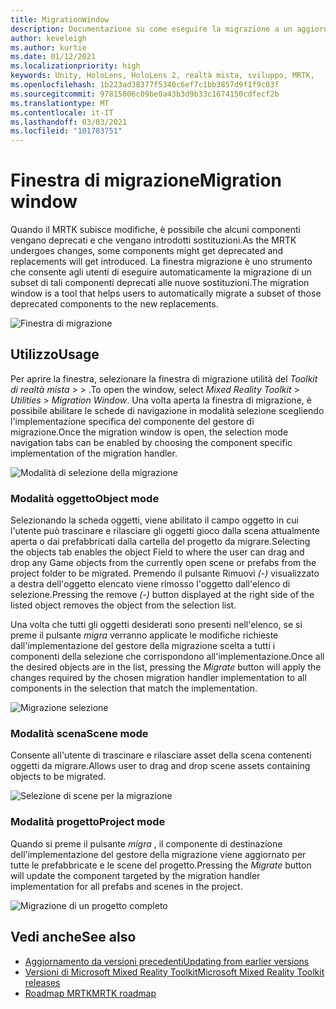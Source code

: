 ```yaml
---
title: MigrationWindow
description: Documentazione su come eseguire la migrazione a un aggiornamento in MRTK
author: keveleigh
ms.author: kurtie
ms.date: 01/12/2021
ms.localizationpriority: high
keywords: Unity, HoloLens, HoloLens 2, realtà mista, sviluppo, MRTK,
ms.openlocfilehash: 1b223ad38377f5340c6ef7c1bb3857d9f1f9c03f
ms.sourcegitcommit: 97815006c09be0a43b3d9b33c1674150cdfecf2b
ms.translationtype: MT
ms.contentlocale: it-IT
ms.lasthandoff: 03/03/2021
ms.locfileid: "101783751"
---
```

# <a name="migration-window"></a><span data-ttu-id="12114-104">Finestra di migrazione</span><span class="sxs-lookup"><span data-stu-id="12114-104">Migration window</span></span>

<span data-ttu-id="12114-105">Quando il MRTK subisce modifiche, è possibile che alcuni componenti vengano deprecati e che vengano introdotti sostituzioni.</span><span class="sxs-lookup"><span data-stu-id="12114-105">As the MRTK undergoes changes, some components might get deprecated and replacements will get introduced.</span></span>
<span data-ttu-id="12114-106">La finestra migrazione è uno strumento che consente agli utenti di eseguire automaticamente la migrazione di un subset di tali componenti deprecati alle nuove sostituzioni.</span><span class="sxs-lookup"><span data-stu-id="12114-106">The migration window is a tool that helps users to automatically migrate a subset of those deprecated components to the new replacements.</span></span>

![Finestra di migrazione](../images/migration-window/MRTK_Migration_Window.png)

## <a name="usage"></a><span data-ttu-id="12114-108">Utilizzo</span><span class="sxs-lookup"><span data-stu-id="12114-108">Usage</span></span>

<span data-ttu-id="12114-109">Per aprire la finestra, selezionare la finestra di migrazione utilità del *Toolkit di realtà mista*  >    >  .</span><span class="sxs-lookup"><span data-stu-id="12114-109">To open the window, select *Mixed Reality Toolkit* > *Utilities* > *Migration Window*.</span></span> <span data-ttu-id="12114-110">Una volta aperta la finestra di migrazione, è possibile abilitare le schede di navigazione in modalità selezione scegliendo l'implementazione specifica del componente del gestore di migrazione.</span><span class="sxs-lookup"><span data-stu-id="12114-110">Once the migration window is open, the selection mode navigation tabs can be enabled by choosing the component specific implementation of the migration handler.</span></span>  

![Modalità di selezione della migrazione](../images/migration-window/MRTK_Migration_Modes.png)

### <a name="object-mode"></a><span data-ttu-id="12114-112">Modalità oggetto</span><span class="sxs-lookup"><span data-stu-id="12114-112">Object mode</span></span>

<span data-ttu-id="12114-113">Selezionando la scheda oggetti, viene abilitato il campo oggetto in cui l'utente può trascinare e rilasciare gli oggetti gioco dalla scena attualmente aperta o dai prefabbricati dalla cartella del progetto da migrare.</span><span class="sxs-lookup"><span data-stu-id="12114-113">Selecting the objects tab enables the object Field to where the user can drag and drop any Game objects from the currently open scene or prefabs from the project folder to be migrated.</span></span>
<span data-ttu-id="12114-114">Premendo il pulsante Rimuovi *(-)* visualizzato a destra dell'oggetto elencato viene rimosso l'oggetto dall'elenco di selezione.</span><span class="sxs-lookup"><span data-stu-id="12114-114">Pressing the remove *(-)* button displayed at the right side of the listed object removes the object from the selection list.</span></span>

<span data-ttu-id="12114-115">Una volta che tutti gli oggetti desiderati sono presenti nell'elenco, se si preme il pulsante *migra* verranno applicate le modifiche richieste dall'implementazione del gestore della migrazione scelta a tutti i componenti della selezione che corrispondono all'implementazione.</span><span class="sxs-lookup"><span data-stu-id="12114-115">Once all the desired objects are in the list, pressing the *Migrate* button will apply the changes required by the chosen migration handler implementation to all components in the selection that match the implementation.</span></span>

![Migrazione selezione](../images/migration-window/MRTK_Object_Migration.png)

### <a name="scene-mode"></a><span data-ttu-id="12114-117">Modalità scena</span><span class="sxs-lookup"><span data-stu-id="12114-117">Scene mode</span></span>

<span data-ttu-id="12114-118">Consente all'utente di trascinare e rilasciare asset della scena contenenti oggetti da migrare.</span><span class="sxs-lookup"><span data-stu-id="12114-118">Allows user to drag and drop scene assets containing objects to be migrated.</span></span>

![Selezione di scene per la migrazione](../images/migration-window/MRTK_Scene_Selection.png)

### <a name="project-mode"></a><span data-ttu-id="12114-120">Modalità progetto</span><span class="sxs-lookup"><span data-stu-id="12114-120">Project mode</span></span>

<span data-ttu-id="12114-121">Quando si preme il pulsante *migra* , il componente di destinazione dell'implementazione del gestore della migrazione viene aggiornato per tutte le prefabbricate e le scene del progetto.</span><span class="sxs-lookup"><span data-stu-id="12114-121">Pressing the *Migrate* button will update the component targeted by the migration handler implementation for all prefabs and scenes in the project.</span></span>

![Migrazione di un progetto completo](../images/migration-window/MRTK_Project_Migration.png)

## <a name="see-also"></a><span data-ttu-id="12114-123">Vedi anche</span><span class="sxs-lookup"><span data-stu-id="12114-123">See also</span></span>

- [<span data-ttu-id="12114-124">Aggiornamento da versioni precedenti</span><span class="sxs-lookup"><span data-stu-id="12114-124">Updating from earlier versions</span></span>](../../updates-deployment/Updating.md)
- [<span data-ttu-id="12114-125">Versioni di Microsoft Mixed Reality Toolkit</span><span class="sxs-lookup"><span data-stu-id="12114-125">Microsoft Mixed Reality Toolkit releases</span></span>](../../packages-releases/ReleaseNotes.md)
- [<span data-ttu-id="12114-126">Roadmap MRTK</span><span class="sxs-lookup"><span data-stu-id="12114-126">MRTK roadmap</span></span>](../../Roadmap.md)

